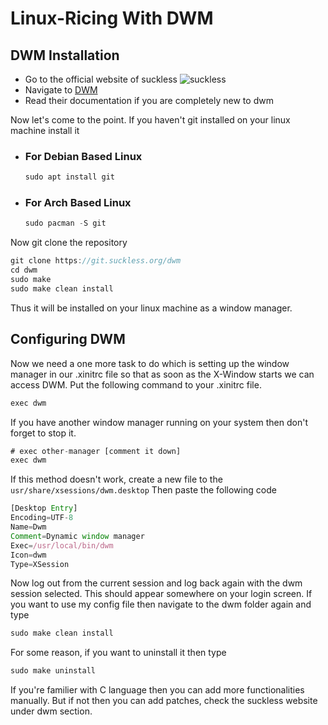 # Linux-Ricing With DWM

## DWM Installation
- Go to the official website of suckless ![suckless](https://suckless.org/logo.svg)
- Navigate to [DWM](https://dwm.suckless.org/)
- Read their documentation if you are completely new to dwm

Now let's come to the point. If you haven't git installed on your linux machine install it
  - ### For Debian Based Linux
    ```javascript
    sudo apt install git
    ```

  - ### For Arch Based Linux
    ```javascript
    sudo pacman -S git
    ```

Now git clone the repository
```javascript
git clone https://git.suckless.org/dwm
cd dwm
sudo make
sudo make clean install
```  
Thus it will be installed on your linux machine as a window manager.

## Configuring DWM
Now we need a one more task to do which is setting up the window manager in our .xinitrc file so that as soon as the X-Window starts we can access DWM. Put the following command to your .xinitrc file.
```javascript
exec dwm
```


If you have another window manager running on your system then don't forget to stop it.
```javascript
# exec other-manager [comment it down]
exec dwm
```  


If this method doesn't work, create a new file to the ```usr/share/xsessions/dwm.desktop``` Then paste the following code
```javascript
[Desktop Entry]
Encoding=UTF-8
Name=Dwm
Comment=Dynamic window manager
Exec=/usr/local/bin/dwm
Icon=dwm
Type=XSession
```


Now log out from the current session and log back again with the dwm session selected. This should appear somewhere on your login screen. If you want to use my config file then navigate to the dwm folder again and type
```javascript
sudo make clean install
```

For some reason, if you want to uninstall it then type
```javascript
sudo make uninstall
```

If you're familier with C language then you can add more functionalities manually. But if not then you can add patches, check the suckless website under dwm section.
